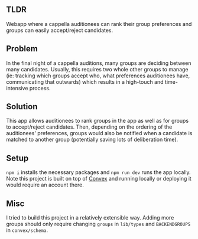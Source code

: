 ## TLDR
Webapp where a cappella auditionees can rank their group preferences and groups can easily accept/reject candidates.

## Problem
In the final night of a cappella auditions, many groups are deciding between many candidates. Usually, this requires two whole other groups to manage (ie: tracking which groups accept who, what preferences auditionees have, communicating that outwards) which results in a high-touch and time-intensive process.

## Solution
This app allows auditionees to rank groups in the app as well as for groups to accept/reject candidates. Then, depending on the ordering of the auditionees' preferences, groups would also be notified when a candidate is matched to another group (potentially saving lots of deliberation time).

## Setup
`npm i` installs the necessary packages and `npm run dev` runs the app locally. Note this project is built on top of [Convex](https://www.convex.dev/) and running locally or deploying it would require an account there.

## Misc
I tried to build this project in a relatively extensible way. Adding more groups should only require changing `groups` in `lib/types` and `BACKENDGROUPS` in `convex/schema`.